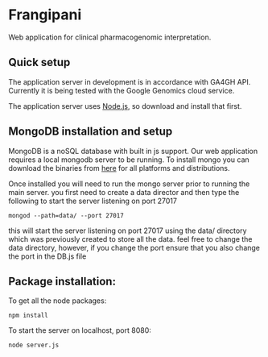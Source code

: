 Frangipani
==========

Web application for clinical pharmacogenomic interpretation.

## Quick setup

The application server in development is in accordance with GA4GH API. Currently it is being tested with the Google Genomics cloud service.

The application server uses [Node.js](http://nodejs.org/), so download and install that first.

## MongoDB installation and setup

MongoDB is a noSQL database with built in js support. Our web application requires a local mongodb server to be running. To install mongo you can download the binaries from [here](http://www.mongodb.org/downloads) for all platforms and distributions.

Once installed you will need to run the mongo server prior to running the main server. 
you first need to create a data director and then type the following to start the server listening on port 27017

`mongod --path=data/ --port 27017`

this will start the server listening on port 27017 using the data/ directory which was previously created to store
all the data. feel free to change the data directory, however, if you change the port ensure that you also change
the port in the DB.js file



## Package installation:

To get all the node packages:

`npm install`

To start the server on localhost, port 8080:

`node server.js`
